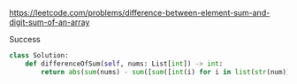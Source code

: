 https://leetcode.com/problems/difference-between-element-sum-and-digit-sum-of-an-array


Success


```python
class Solution:
    def differenceOfSum(self, nums: List[int]) -> int:
        return abs(sum(nums) - sum([sum([int(i) for i in list(str(num))]) for num in nums]))
```
